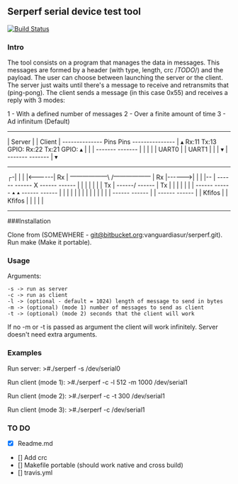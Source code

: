 ## Serperf serial device test tool

[![Build Status](https://travis-ci.org/ezequielgarcia/serperf.svg?branch=master)](https://travis-ci.org/ezequielgarcia/serperf#)

### Intro

The tool consists on a program that manages the data in messages. This messages
are formed by a header (with type, length, crc /*TODO*/) and the payload. The
user can choose between launching the server or the client. The server just
waits until there's a message to receive and retransmits that (ping-pong). The
client sends a message (in this case 0x55) and receives a reply with 3 modes:

1 - With a defined number of messages
2 - Over a finite amount of time
3 - Ad infinitum (Default)


   --------------                                           ---------------
  |    Server    |                                         |    Client     |
   --------------        Pins                  Pins         ---------------
    |        ▴   Rx:11 Tx:13 GPIO:      Rx:22 Tx:21 GPIO:     ▴        |
    |        |          -------               -------         |        |
    |        |         | UART0 |             | UART1 |        |        |
    ▾        |          -------               -------         |        ▾
  ------   ------                                           ------   ------
┌-|    |   |    |<------| Rx | ⎻⎻⎻⎻⎻⎻\ /⎻⎻⎻⎻⎻⎻ | Rx |------>|    |   |    |--
| ------   ------                     X                     ------   ------  |
| |    |   |    |       | Tx | ------/ \------ | Tx |       |    |   |    |  |
| ------   ------          ▴                      ▴         ------   ------  |
| |    |   |    |          |                      |         |    |   |    |  |
| ------   ------          |                      |         ------   ------  |
|      Kfifos              |                      |              Kfifos      |
|                          |                      |                          |
 ---------------------------                       ---------------------------

###Installation

Clone from (SOMEWHERE - git@bitbucket.org:vanguardiasur/serperf.git). Run make
(Make it portable).

### Usage

Arguments:

```
-s -> run as server
-c -> run as client
-l -> (optional - default = 1024) length of message to send in bytes
-m -> (optional) (mode 1) number of messages to send as client
-t -> (optional) (mode 2) seconds that the client will work
```

If no -m or -t is passed as argument the client will work infinitely. Server
doesn't need extra arguments.

### Examples

Run server:
	>#./serperf -s /dev/serial0

Run client (mode 1):
	>#./serperf -c -l 512 -m 1000 /dev/serial1

Run client (mode 2):
	>#./serperf -c -t 300 /dev/serial1

Run client (mode 3):
	>#./serperf -c /dev/serial1

### TO DO

- [x] Readme.md
- [] Add crc
- [] Makefile portable (should work native and cross build)
- [] travis.yml
